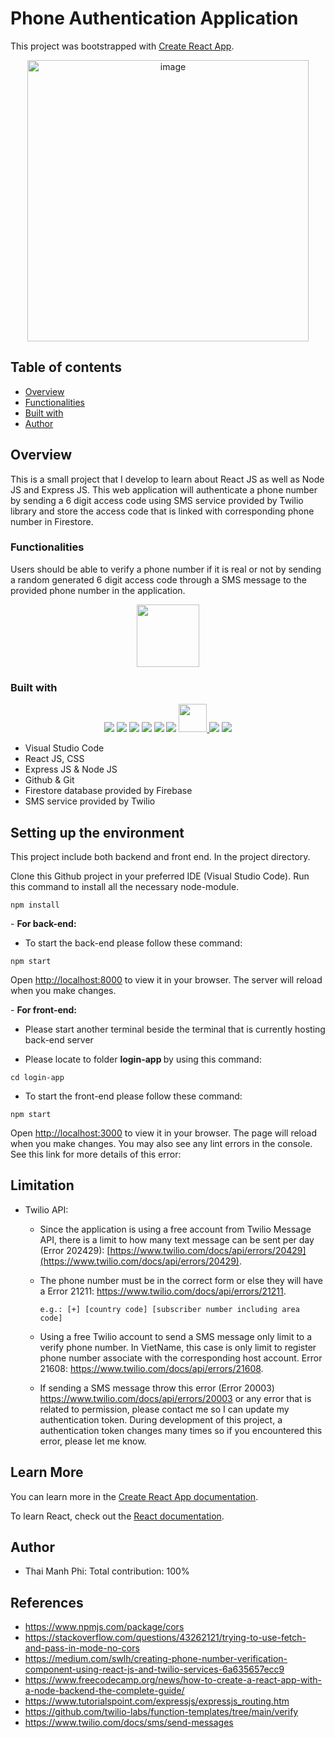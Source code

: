 # Phone Authentication Application
This project was bootstrapped with [Create React App](https://github.com/facebook/create-react-app).

<p align="center">
<img width="450" alt="image" src="https://user-images.githubusercontent.com/71892904/217709943-bb6ea448-0c8e-4257-938a-9b26644a5e26.png">
</p>

## Table of contents

- [Overview](#overview)
- [Functionalities](#Functionalities)
- [Built with](#built-with)
- [Author](#author)


## Overview

This is a small project that I develop to learn about React JS as well as Node JS and Express JS. This web application will authenticate a phone number by sending a 6 digit access code using SMS service provided by Twilio library and store the access code that is linked with corresponding phone number in Firestore.

### Functionalities

Users should be able to verify a phone number if it is real or not by sending a random generated 6 digit access code through a SMS message to the provided phone number in the application.
<p align="center">
  <img height="100" src="https://user-images.githubusercontent.com/71892904/217709120-86cc6509-4b5b-4ee6-b263-462aff5a7d8a.png" />
 </p>


### Built with

<p align="center">
  <img src="https://skillicons.dev/icons?i=js" />
  <img src="https://skillicons.dev/icons?i=css">
  <img src="https://skillicons.dev/icons?i=react">
  <img src="https://skillicons.dev/icons?i=express">
  <img src="https://skillicons.dev/icons?i=nodejs">
  <img src="https://skillicons.dev/icons?i=firebase">
  <a href="https://www.twilio.com/">
  <img height="45" src="https://user-images.githubusercontent.com/71892904/217313401-0975de41-16c9-49a6-ac4b-3eb4a9b2a855.png">
  </a>
  <img src="https://skillicons.dev/icons?i=postman">
  <img src="https://skillicons.dev/icons?i=vscode">
</p>

- Visual Studio Code
- React JS, CSS
- Express JS & Node JS
- Github & Git
- Firestore database provided by Firebase
- SMS service provided by Twilio

## Setting up the environment
This project include both backend and front end. In the project directory.

Clone this Github project in your preferred IDE (Visual Studio Code). Run this command to install all  the necessary node-module.

```
npm install
```

<p> - <b> For back-end: </b> </p>

- To start the back-end please follow these command:

```
npm start
```

Open [http://localhost:8000](http://localhost:8000) to view it in your browser. The server will reload when you make changes.

<p> - <b> For front-end: </b> </p>

- Please start another terminal beside the terminal that is currently hosting back-end server

- Please locate to folder <b> login-app </b> by using this command:

```
cd login-app
```

- To start the front-end please follow these command:

```
npm start
```
Open [http://localhost:3000](http://localhost:3000) to view it in your browser. The page will reload when you make changes. You may also see any lint errors in the console. See this link for more details of this error: 
## Limitation

- Twilio API: 
  - Since the application is using a free account from Twilio Message API, there is a limit to how many text message can be sent per day (Error 202429): [https://www.twilio.com/docs/api/errors/20429](https://www.twilio.com/docs/api/errors/20429).
  - The phone number must be in the correct form or else they will have a Error 21211: https://www.twilio.com/docs/api/errors/21211.
  
     ```e.g.: [+] [country code] [subscriber number including area code]```
  - Using a free Twilio account to send a SMS message only limit to a verify phone number. In VietName, this case is only limit to register phone number associate with the corresponding host account. Error 21608: https://www.twilio.com/docs/api/errors/21608.
  - If sending a SMS message throw this error (Error 20003) https://www.twilio.com/docs/api/errors/20003 or any error that is related to permission, please contact me so I can update my authentication token. During development of this project, a authentication token changes many times so if you encountered this error, please let me know.

## Learn More

You can learn more in the [Create React App documentation](https://facebook.github.io/create-react-app/docs/getting-started).

To learn React, check out the [React documentation](https://reactjs.org/).

## Author
- Thai Manh Phi: Total contribution: 100%

## References
- https://www.npmjs.com/package/cors
- https://stackoverflow.com/questions/43262121/trying-to-use-fetch-and-pass-in-mode-no-cors
- https://medium.com/swlh/creating-phone-number-verification-component-using-react-js-and-twilio-services-6a635657ecc9
- https://www.freecodecamp.org/news/how-to-create-a-react-app-with-a-node-backend-the-complete-guide/
- https://www.tutorialspoint.com/expressjs/expressjs_routing.htm
- https://github.com/twilio-labs/function-templates/tree/main/verify
- https://www.twilio.com/docs/sms/send-messages

